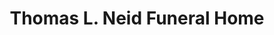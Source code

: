 ---
title: "Thomas L. Neid Funeral Home"
url: /pittsburgh/thomas-l-neid-funeral-home/
shop: funeral directors
---
